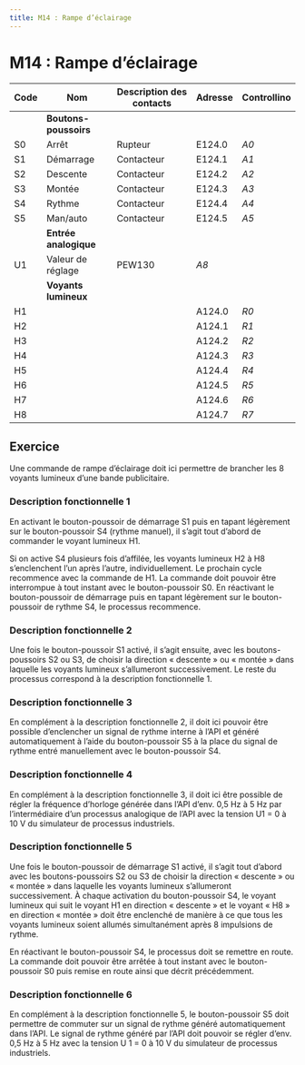 ```yaml
---
title: M14 : Rampe d’éclairage
---
```


# M14 : Rampe d’éclairage


Code|Nom|Description des contacts|Adresse|Controllino
|---|---|---|---|---|
||**Boutons-poussoirs**|||
S0|Arrêt    |Rupteur   |E124.0|*A0*
S1|Démarrage|Contacteur|E124.1|*A1*
S2|Descente |Contacteur|E124.2|*A2*
S3|Montée   |Contacteur|E124.3|*A3*
S4|Rythme   |Contacteur|E124.4|*A4*
S5|Man/auto |Contacteur|E124.5|*A5*
||**Entrée analogique**|||
U1|Valeur de réglage|PEW130|*A8*
||**Voyants lumineux**|||
H1|||A124.0|*R0*
H2|||A124.1|*R1*
H3|||A124.2|*R2*
H4|||A124.3|*R3*
H5|||A124.4|*R4*
H6|||A124.5|*R5*
H7|||A124.6|*R6*
H8|||A124.7|*R7*

## Exercice

Une commande de rampe d’éclairage doit ici permettre de brancher les 8 voyants lumineux d’une
bande publicitaire.

### Description fonctionnelle 1

En activant le bouton-poussoir de démarrage S1 puis en tapant légèrement sur le bouton-poussoir S4 (rythme manuel), il s’agit tout d’abord de commander le voyant lumineux H1. 

Si on active S4 plusieurs fois d’affilée, les voyants lumineux H2 à H8 s’enclenchent l’un après l’autre, individuellement. Le prochain cycle recommence avec la commande de H1. La commande doit pouvoir être interrompue à tout instant avec le bouton-poussoir S0. En réactivant le bouton-poussoir de démarrage puis en tapant légèrement sur le bouton-poussoir de rythme S4, le processus recommence.

### Description fonctionnelle 2

Une fois le bouton-poussoir S1 activé, il s’agit ensuite, avec les boutons-poussoirs S2 ou S3, de choisir la direction « descente » ou « montée » dans laquelle les voyants lumineux s’allumeront successivement. Le reste du processus correspond à la description fonctionnelle 1.

### Description fonctionnelle 3

En complément à la description fonctionnelle 2, il doit ici pouvoir être possible d’enclencher un signal de rythme interne à l’API et généré automatiquement à l’aide du bouton-poussoir S5 à la place du signal de rythme entré manuellement avec le bouton-poussoir S4.

### Description fonctionnelle 4

En complément à la description fonctionnelle 3, il doit ici être possible de régler la fréquence d’horloge
générée dans l’API d’env. 0,5 Hz à 5 Hz par l’intermédiaire d’un processus analogique de l’API avec la
tension U1 = 0 à 10 V du simulateur de processus industriels.

### Description fonctionnelle 5

Une fois le bouton-poussoir de démarrage S1 activé, il s’agit tout d’abord avec les boutons-poussoirs S2 ou S3 de choisir la direction « descente » ou « montée » dans laquelle les voyants lumineux s’allumeront successivement. À chaque activation du bouton-poussoir S4, le voyant lumineux qui suit le voyant H1 en direction « descente » et le voyant « H8 » en direction « montée » doit être enclenché de manière à ce que tous les voyants lumineux soient allumés simultanément après 8 impulsions de rythme.

En réactivant le bouton-poussoir S4, le processus doit se remettre en route. La commande doit pouvoir être arrêtée à tout instant avec le bouton-poussoir S0 puis remise en route ainsi que décrit précédemment.

### Description fonctionnelle 6

En complément à la description fonctionnelle 5, le bouton-poussoir S5 doit permettre de commuter sur un signal de rythme généré automatiquement dans l’API. Le signal de rythme généré par l’API doit pouvoir se régler d’env. 0,5 Hz à 5 Hz avec la tension U 1 = 0 à 10 V du simulateur de processus industriels.
